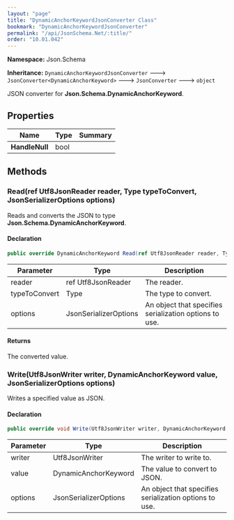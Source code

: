 ```yaml
---
layout: "page"
title: "DynamicAnchorKeywordJsonConverter Class"
bookmark: "DynamicAnchorKeywordJsonConverter"
permalink: "/api/JsonSchema.Net/:title/"
order: "10.01.042"
---
```

**Namespace:** Json.Schema

**Inheritance:**
`DynamicAnchorKeywordJsonConverter`
 🡒 
`JsonConverter<DynamicAnchorKeyword>`
 🡒 
`JsonConverter`
 🡒 
`object`

JSON converter for **Json.Schema.DynamicAnchorKeyword**.

## Properties

| Name | Type | Summary |
|---|---|---|
| **HandleNull** | bool |  |

## Methods

### Read(ref Utf8JsonReader reader, Type typeToConvert, JsonSerializerOptions options)

Reads and converts the JSON to type **Json.Schema.DynamicAnchorKeyword**.

#### Declaration

```c#
public override DynamicAnchorKeyword Read(ref Utf8JsonReader reader, Type typeToConvert, JsonSerializerOptions options)
```

| Parameter | Type | Description |
|---|---|---|
| reader | ref Utf8JsonReader | The reader. |
| typeToConvert | Type | The type to convert. |
| options | JsonSerializerOptions | An object that specifies serialization options to use. |


#### Returns

The converted value.

### Write(Utf8JsonWriter writer, DynamicAnchorKeyword value, JsonSerializerOptions options)

Writes a specified value as JSON.

#### Declaration

```c#
public override void Write(Utf8JsonWriter writer, DynamicAnchorKeyword value, JsonSerializerOptions options)
```

| Parameter | Type | Description |
|---|---|---|
| writer | Utf8JsonWriter | The writer to write to. |
| value | DynamicAnchorKeyword | The value to convert to JSON. |
| options | JsonSerializerOptions | An object that specifies serialization options to use. |


